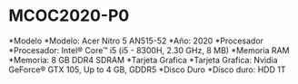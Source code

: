 # MCOC2020-P0
*Modelo
  *Modelo: Acer Nitro 5 AN515-52
  *Año: 2020
*Procesador
  *Procesador: Intel® Core™ i5 (i5 - 8300H, 2.30 GHz, 8 MB)
*Memoria RAM
  *Memoria: 8 GB DDR4 SDRAM
*Tarjeta Grafica
  *Tarjeta Grafica: Nvidia GeForce® GTX 105, Up to 4 GB, GDDR5
*Disco Duro
  *Disco duro: HDD 1T
